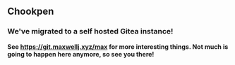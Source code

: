 ## Chookpen

### We've migrated to a self hosted Gitea instance!

**See https://git.maxwellj.xyz/max for more interesting things. Not much is going to happen here anymore, so see you there!**
